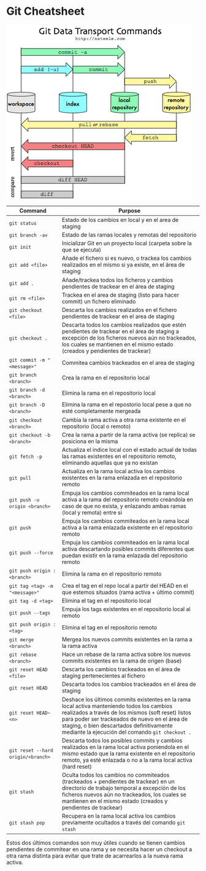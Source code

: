 # Git Cheatsheet

![Git Data Transport Commands](git-transport.png)

Command | Purpose
---- | ----
`git status` | Estado de los cambios en local y en el area de staging
`git branch -av` | Estado de las ramas locales y remotas del repositorio
`git init` | Inicializar Git en un proyecto local (carpeta sobre la que se ejecuta)
`git add <file>` | Añade el fichero <file> si es nuevo, o trackea los cambios realizados en el mismo si ya existe, en el área de staging
`git add .` | Añade/trackea todos los ficheros y cambios pendientes de trackear en el área de staging
`git rm <file>` | Trackea en el area de staging (listo para hacer commit) un fichero eliminado
`git checkout <file>` | Descarta los cambios realizados en el fichero <file> pendientes de trackear en el area de staging
`git checkout .` | Descarta todos los cambios realizados que estén pendientes de trackear en el área de staging a excepción de los ficheros nuevos aún no trackeados, los cuales se mantienen en el mismo estado (creados y pendientes de trackear)
`git commit -m "<message>"` | Commitea cambios trackeados en el area de staging
`git branch <branch>` | Crea la rama <branch> en el repositorio local
`git branch -d <branch>` | Elimina la rama <branch> en el repositorio local
`git branch -D <branch>` | Elimina la rama <branch> en el repostorio local pese a que no esté completamente mergeada
`git checkout <branch>` | Cambia la rama activa a otra rama <branch> existente en el repositorio (local o remoto)
`git checkout -b <branch>` | Crea la rama <branch> a partir de la rama activa (se replica) se posiciona en la misma
`git fetch -p` | Actualiza el índice local con el estado actual de todas las ramas existentes en el repositorio remoto, eliminando aquellas que ya no existan
`git pull` | Actualiza en la rama local activa los cambios existentes en la rama enlazada en el repositorio remoto
`git push -u origin <branch>` | Empuja los cambios commiteados en la rama local activa a la rama <branch> del repositorio remoto creándola en caso de que no exista, y enlazando ambas ramas (local y remota) entre si
`git push` | Empuja los cambios commiteados en la rama local activa a la rama enlazada existente en el repositorio remoto
`git push --force` | Empuja los cambios commiteados en la rama local activa descartando posibles commits diferentes que puedan existir en la rama enlazada del repositorio remoto
`git push origin :<branch>` | Elimina la rama <branch> en el repositorio remoto
`git tag <tag> -m "<message>"` | Crea el tag <tag> en el repo local a partir del HEAD en el que estemos situados (rama activa + último commit)
`git tag -d <tag>` | Elimina el tag <tag> en el repositorio local
`git push --tags` | Empuja los tags existentes en el repositorio local al remoto
`git push origin :<tag>` | Elimina el tag <tag> en el repositorio remoto
`git merge <branch>` | Mergea los nuevos commits existentes en la rama <branch> a la rama activa
`git rebase <branch>` | Hace un rebase de la rama activa sobre los nuevos commits existentes en la rama de origen <branch> (base)
`git reset HEAD <file>` | Descarta los cambios trackeados en el área de staging pertenecientes al fichero <file>
`git reset HEAD` | Descarta todos los cambios trackeados en el área de staging
`git reset HEAD~<n>` | Deshace los últimos <n> commits existentes en la rama local activa manteniendo todos los cambios realizados a través de los mismos (soft reset) listos para poder ser trackeados de nuevo en el área de staging, o bien descartados definitivamente mediante la ejecución del comando `git checkout .`
`git reset --hard origin/<branch>` | Descarta todos los posibles commits y cambios realizados en la rama local activa poniendola en el mismo estado que la rama <branch> existente en el repositorio remoto, ya esté enlazada o no a la rama local activa (hard reset)
`git stash` | Oculta todos los cambios no commiteados (trackeados + pendientes de trackear) en un directorio de trabajo temporal a excepción de los ficheros nuevos aún no trackeados, los cuales se mantienen en el mismo estado (creados y pendientes de trackear)
`git stash pop` | Recupera en la rama local activa los cambios previamente ocultados a través del comando `git stash`

Estos dos últimos comandos son muy útiles cuando se tienen cambios pendientes de commitear en una rama y se necesita hacer un checkout a otra rama distinta para evitar que trate de acarrearlos a la nueva rama activa.

